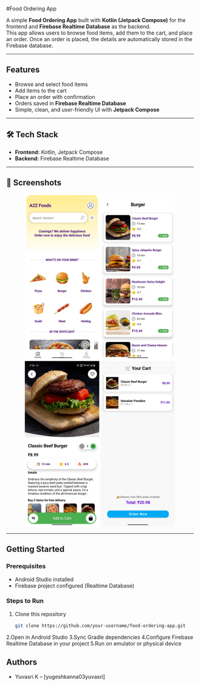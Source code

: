 #Food Ordering App

A simple **Food Ordering App** built with **Kotlin (Jetpack Compose)** for the frontend and **Firebase Realtime Database** as the backend.  
This app allows users to browse food items, add them to the cart, and place an order. Once an order is placed, the details are automatically stored in the Firebase database.  

---

## Features
-  Browse and select food items  
-  Add items to the cart  
-  Place an order with confirmation  
-  Orders saved in **Firebase Realtime Database**  
-  Simple, clean, and user-friendly UI with **Jetpack Compose**

---

## 🛠️ Tech Stack
- **Frontend:** Kotlin, Jetpack Compose  
- **Backend:** Firebase Realtime Database  

---

## 📸 Screenshots
<p align="center">
<img src="https://github.com/yugeshkanna03yuvasri/Food-App/blob/master/app/src/main/res/drawable/f1.jpg" alt="App Screenshot" width="200"/> 
<img src="https://github.com/yugeshkanna03yuvasri/Food-App/blob/master/app/src/main/res/drawable/f2.jpg" alt="App Screenshot" width="200"/> 
<img src="https://github.com/yugeshkanna03yuvasri/Food-App/blob/master/app/src/main/res/drawable/f3.jpg" alt="App Screenshot" width="200"/> 
<img src="https://github.com/yugeshkanna03yuvasri/Food-App/blob/master/app/src/main/res/drawable/f4.jpg" alt="App Screenshot" width="200"/> 
</p>


---

## Getting Started

### Prerequisites
- Android Studio installed  
- Firebase project configured (Realtime Database)  

### Steps to Run

1. Clone this repository  
   ```bash
   git clone https://github.com/your-username/food-ordering-app.git

2.Open in Android Studio
3.Sync Gradle dependencies
4.Configure Firebase Realtime Database in your project
5.Run on emulator or physical device

## Authors

- Yuvasri K – [yugeshkanna03yuvasri]
